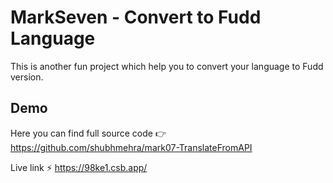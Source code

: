 
# MarkSeven - Convert to Fudd Language

This is another fun project which help you to convert your language to Fudd version.



## Demo

Here you can find full source code 👉 https://github.com/shubhmehra/mark07-TranslateFromAPI

Live link ⚡ https://98ke1.csb.app/

  
